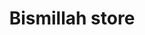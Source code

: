 ---
title: "Bismillah store"
url: /karachi/bismillah-store-v5m3-rvv-peoples-colony-shah-faisal-shah-faisal-colony-karachi/
shop: Dorfladen
---
